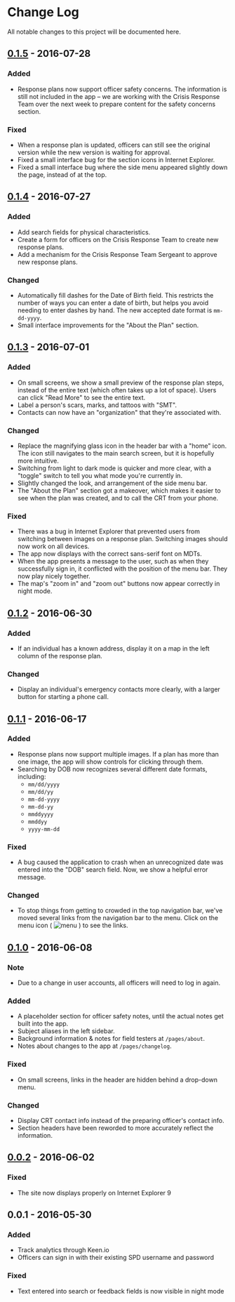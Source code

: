 # Change Log

All notable changes to this project will be documented here.

## [0.1.5] - 2016-07-28

### Added

* Response plans now support officer safety concerns.
  The information is still not included in the app –
  we are working with the Crisis Response Team over the next week
  to prepare content for the safety concerns section.

### Fixed

* When a response plan is updated,
  officers can still see the original version
  while the new version is waiting for approval.
* Fixed a small interface bug for the section icons in Internet Explorer.
* Fixed a small interface bug where the side menu
  appeared slightly down the page, instead of at the top.

## [0.1.4] - 2016-07-27

### Added

* Add search fields for physical characteristics.
* Create a form for officers on the Crisis Response Team
  to create new response plans.
* Add a mechanism for the Crisis Response Team Sergeant
  to approve new response plans.

### Changed

* Automatically fill dashes for the Date of Birth field.
  This restricts the number of ways you can enter a date of birth,
  but helps you avoid needing to enter dashes by hand.
  The new accepted date format is `mm-dd-yyyy`.
* Small interface improvements for the "About the Plan" section.

## [0.1.3] - 2016-07-01

### Added

* On small screens, we show a small preview of the response plan steps,
  instead of the entire text (which often takes up a lot of space).
  Users can click "Read More" to see the entire text.
* Label a person's scars, marks, and tattoos with "SMT".
* Contacts can now have an "organization" that they're associated with.

### Changed

* Replace the magnifying glass icon in the header bar with a "home" icon.
  The icon still navigates to the main search screen,
  but it is hopefully more intuitive.
* Switching from light to dark mode is quicker and more clear,
  with a "toggle" switch to tell you what mode you're currently in.
* Slightly changed the look, and arrangement of the side menu bar.
* The "About the Plan" section got a makeover,
  which makes it easier to see when the plan was created,
  and to call the CRT from your phone.

### Fixed

* There was a bug in Internet Explorer that prevented users
  from switching between images on a response plan.
  Switching images should now work on all devices.
* The app now displays with the correct sans-serif font on MDTs.
* When the app presents a message to the user,
  such as when they successfully sign in,
  it conflicted with the position of the menu bar.
  They now play nicely together.
* The map's "zoom in" and "zoom out" buttons now appear correctly in night mode.

## [0.1.2] - 2016-06-30

### Added

* If an individual has a known address,
  display it on a map in the left column of the response plan.

### Changed

* Display an individual's emergency contacts more clearly,
  with a larger button for starting a phone call.

## [0.1.1] - 2016-06-17

### Added

* Response plans now support multiple images.
  If a plan has more than one image,
  the app will show controls for clicking through them.
* Searching by DOB now recognizes several different date formats, including:
  - `mm/dd/yyyy`
  - `mm/dd/yy`
  - `mm-dd-yyyy`
  - `mm-dd-yy`
  - `mmddyyyy`
  - `mmddyy`
  - `yyyy-mm-dd`

### Fixed

* A bug caused the application to crash
  when an unrecognized date was entered into the "DOB" search field.
  Now, we show a helpful error message.

### Changed

* To stop things from getting to crowded in the top navigation bar,
  we've moved several links from the navigation bar to the menu.
  Click on the menu icon ( ![menu] )
  to see the links.


[menu]: https://storage.googleapis.com/material-icons/external-assets/v4/icons/svg/ic_menu_black_24px.svg

## [0.1.0] - 2016-06-08

### Note

* Due to a change in user accounts, all officers will need to log in again.

### Added

* A placeholder section for officer safety notes,
  until the actual notes get built into the app.
* Subject aliases in the left sidebar.
* Background information & notes for field testers at `/pages/about`.
* Notes about changes to the app at `/pages/changelog`.

### Fixed

* On small screens, links in the header are hidden behind a drop-down menu.

### Changed

* Display CRT contact info instead of the preparing officer's contact info.
* Section headers have been reworded to more accurately reflect the information.

## [0.0.2] - 2016-06-02

### Fixed

* The site now displays properly on Internet Explorer 9

## 0.0.1 - 2016-05-30

### Added

* Track analytics through Keen.io
* Officers can sign in with their existing SPD username and password

### Fixed

* Text entered into search or feedback fields is now visible in night mode

[Unreleased]: https://github.com/codeforamerica/crisisresponse/compare/v0.1.5...HEAD
[0.1.5]: https://github.com/codeforamerica/crisisresponse/compare/v0.1.3...v0.1.5
[0.1.4]: https://github.com/codeforamerica/crisisresponse/compare/v0.1.3...v0.1.4
[0.1.3]: https://github.com/codeforamerica/crisisresponse/compare/v0.1.2...v0.1.3
[0.1.2]: https://github.com/codeforamerica/crisisresponse/compare/v0.1.1...v0.1.2
[0.1.1]: https://github.com/codeforamerica/crisisresponse/compare/v0.1.0...v0.1.1
[0.1.0]: https://github.com/codeforamerica/crisisresponse/compare/v0.0.2...v0.1.0
[0.0.2]: https://github.com/codeforamerica/crisisresponse/compare/v0.0.1...v0.0.2
